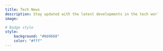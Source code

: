 ```yaml
---
title: Tech News
description: Stay updated with the latest developments in the tech world.
image: 

# Badge style
style:
    background: "#0d4660"
    color: "#fff"
---
```

